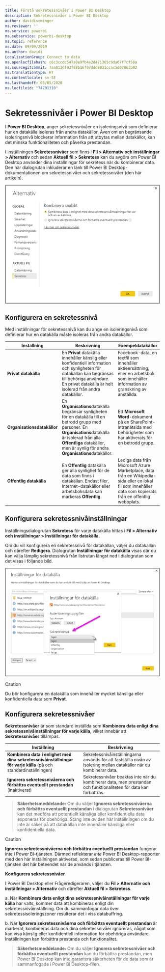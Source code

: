 ```yaml
---
title: Förstå sekretessnivåer i Power BI Desktop
description: Sekretessnivåer i Power BI Desktop
author: davidiseminger
ms.reviewer: ''
ms.service: powerbi
ms.subservice: powerbi-desktop
ms.topic: reference
ms.date: 09/09/2019
ms.author: davidi
LocalizationGroup: Connect to data
ms.openlocfilehash: c6c3ccdc547a8e9fb4e2d471365c9da67f7cf58a
ms.sourcegitcommit: 7aa0136f93f88516f97ddd8031ccac5d07863b92
ms.translationtype: HT
ms.contentlocale: sv-SE
ms.lasthandoff: 05/05/2020
ms.locfileid: "74791310"
---
```

# <a name="power-bi-desktop-privacy-levels"></a>Sekretessnivåer i Power BI Desktop
I **Power BI Desktop**, anger sekretessnivåer en isoleringsnivå som definierar hur en datakälla isoleras från andra datakällor. Även om en begränsande isoleringsnivå blockerar information från att utbytas mellan datakällor, kan det minska funktionaliteten och påverka prestandan.

I inställningen **Sekretessnivåer** som finns i **Fil > Alternativ och inställningar > Alternativ** och sedan **Aktuell fil > Sekretess** kan du avgöra om Power BI Desktop använder dina inställningar för sekretess när du kombinerar data. Den här dialogrutan inkluderar en länk till Power BI Desktop-dokumentationen om sekretessnivåer och sekretessnivåer (den här artikeln).

![](media/desktop-privacy-levels/desktop_privacylevels1.png)

## <a name="configure-a-privacy-level"></a>Konfigurera en sekretessnivå
Med inställningar för sekretessnivå kan du ange en isoleringsnivå som definierar hur en datakälla måste isoleras från andra datakällor.

| Inställning | Beskrivning | Exempeldatakällor |
| --- | --- | --- |
| **Privat datakälla** |En **Privat** datakälla innehåller känslig eller konfidentiell information och synligheten för datakällan kan begränsas till behöriga användare. En privat datakälla är helt isolerad från andra datakällor. |Facebook-data, en textfil som innehåller aktieersättning, eller en arbetsbok som innehåller information av granskning av anställda. |
| **Organisationsdatakällor** |En **Organisations**datakälla begränsar synligheten för en datakälla till en betrodd grupp med personer. En **Organisations**datakälla är isolerad från alla **Offentliga** datakällor, men är synlig för andra **Organisations**datakällor. |Ett **Microsoft Word**-dokument på en SharePoint-intranätsida med behörigheter som har aktiverats för en betrodd grupp. |
| **Offentlig datakälla** |En **Offentlig** datakälla ger alla synlighet för de data som finns i datakällan. Endast filer, Internet-datakällor eller arbetsboksdata kan markeras **Offentlig**. |Lediga data från Microsoft Azure Marketplace, data från en Wikipedia-sida eller en lokal fil som innehåller data som kopierats från en offentlig webbplats. |

## <a name="configure-privacy-level-settings"></a>Konfigurera sekretessnivåinställningar
Inställningsdialogrutan **Sekretess** för varje datakälla hittas i **Fil > Alternativ och inställningar > Inställningar för datakälla**.

Om du vill konfigurera en sekretessnivå för datakällan, väljer du datakällan och därefter **Redigera**. Dialogrutan **Inställningar för datakälla** visas där du kan välja lämplig sekretessnivå från listrutan längst ned i dialogrutan som det visas i följande bild.

![](media/desktop-privacy-levels/desktop_privacylevels2.png)

> [!CAUTION]
> Du bör konfigurera en datakälla som innehåller mycket känsliga eller konfidentiella data som **Privat**.
> 

## <a name="configure-privacy-levels"></a>Konfigurera sekretessnivåer
**Sekretessnivåer** är som standard inställda som **Kombinera data enligt dina sekretessnivåinställningar för varje källa**, vilket innebär att **Sekretessnivåer** tillämpas.

| Inställning | Beskrivning |
| --- | --- |
| **Kombinera data i enlighet med dina sekretessnivåinställningar för varje källa** (på och standardinställningen) |Sekretessnivåinställningarna används för att fastställa nivån av isolering mellan datakällor när du kombinerar data. |
| **Ignorera sekretessnivåerna och förbättra eventuellt prestandan** (inaktiverat) |Sekretessnivåer beaktas inte när du kombinerar data, men prestandan och funktionaliteten för data kan förbättras. |

> **Säkerhetsmeddelande:** Om du väljer **Ignorera sekretessnivåerna och förbättra eventuellt prestandan** i dialogrutan **Sekretessnivåer** kan det medföra att potentiellt känsliga eller konfidentiella data exponeras för obehöriga. Stäng inte *av* den här inställningen om du inte är säker på att datakällan inte innehåller känsliga eller konfidentiella data.
> 
> 

> [!CAUTION]
> **Ignorera sekretessnivåerna och förbättra eventuellt prestandan** fungerar inte i Power BI-tjänsten. Därmed reflekterar *inte* Power BI Desktop-rapporter med den här inställningen aktiverad, som sedan publiceras till Power BI-tjänsten det här beteendet när de används i tjänsten.
> 

**Konfigurera sekretessnivåer**

I Power BI Desktop eller Frågeredigeraren, väljer du **Fil > Alternativ och inställningar > Alternativ** och därefter **Aktuell fil > Sekretess**.

a. När **Kombinera data enligt dina sekretessnivåinställningar för varje källa** har valts, kommer data att kombineras enligt din sekretessnivåinställning. Om du sammanfogar data över sekretessisoleringszoner resulterar det i viss databuffring.

b. När **Ignorera sekretessnivåerna och förbättra eventuellt prestandan** är markerat, kombineras data och dina sekretessnivåer ignoreras, något som kan visa känslig eller konfidentiell information för obehöriga användare. Inställningen kan förbättra prestanda och funktionalitet.

> **Säkerhetsmeddelande:** Om du väljer **Ignorera sekretessnivåer och förbättra eventuellt prestandan** kan du förbättra prestandan, men Power BI Desktop kan inte garantera säkerheten för de data som är sammanfogade i Power BI Desktop-filen.
> 
> 

